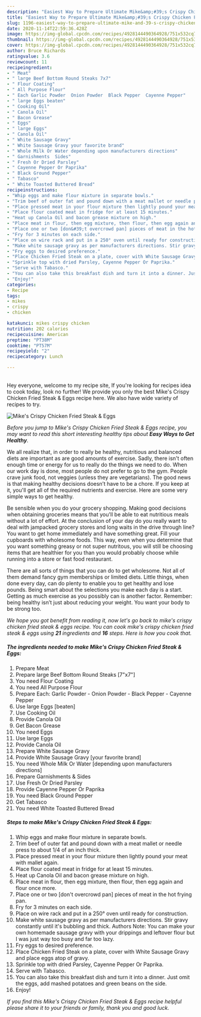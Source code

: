```yaml
---
description: "Easiest Way to Prepare Ultimate Mike&amp;#39;s Crispy Chicken Fried Steak &amp;amp; Eggs"
title: "Easiest Way to Prepare Ultimate Mike&amp;#39;s Crispy Chicken Fried Steak &amp;amp; Eggs"
slug: 1196-easiest-way-to-prepare-ultimate-mike-and-39-s-crispy-chicken-fried-steak-and-amp-eggs
date: 2020-11-14T22:59:36.428Z
image: https://img-global.cpcdn.com/recipes/4928144490364928/751x532cq70/mikes-crispy-chicken-fried-steak-eggs-recipe-main-photo.jpg
thumbnail: https://img-global.cpcdn.com/recipes/4928144490364928/751x532cq70/mikes-crispy-chicken-fried-steak-eggs-recipe-main-photo.jpg
cover: https://img-global.cpcdn.com/recipes/4928144490364928/751x532cq70/mikes-crispy-chicken-fried-steak-eggs-recipe-main-photo.jpg
author: Bruce Richards
ratingvalue: 3.6
reviewcount: 11
recipeingredient:
- " Meat"
- " large Beef Bottom Round Steaks 7x7"
- " Flour Coating"
- " All Purpose Flour"
- " Each Garlic Powder  Onion Powder  Black Pepper  Cayenne Pepper"
- " large Eggs beaten"
- " Cooking Oil"
- " Canola Oil"
- " Bacon Grease"
- " Eggs"
- " large Eggs"
- " Canola Oil"
- " White Sausage Gravy"
- " White Sausage Gravy your favorite brand"
- " Whole Milk Or Water depending upon manufacturers directions"
- " Garnishments  Sides"
- " Fresh Or Dried Parsley"
- " Cayenne Pepper Or Paprika"
- " Black Ground Pepper"
- " Tabasco"
- " White Toasted Buttered Bread"
recipeinstructions:
- "Whip eggs and make flour mixture in separate bowls."
- "Trim beef of outer fat and pound down with a meat mallet or needle press to about 1/4 of an inch thick."
- "Place pressed meat in your flour mixture then lightly pound your meat with mallet again."
- "Place flour coated meat in fridge for at least 15 minutes."
- "Heat up Canola Oil and bacon grease mixture on high."
- "Place meat in flour, then egg mixture, then flour, then egg again and flour once more."
- "Place one or two [don&#39;t overcrowd pan] pieces of meat in the hot frying pan."
- "Fry for 3 minutes on each side."
- "Place on wire rack and put in a 250° oven until ready for construction."
- "Make white sausage gravy as per manufacturers directions. Stir gravy constantly until it&#39;s bubbling and thick. Authors Note: You can make your own homemade sausage gravy with your drippings and leftover flour but I was just way too busy and far too lazy."
- "Fry eggs to desired preference."
- "Place Chicken Fried Steak on a plate, cover with White Sausage Gravy and place eggs atop of gravy."
- "Sprinkle top with dried Parsley, Cayenne Pepper Or Paprika."
- "Serve with Tabasco."
- "You can also take this breakfast dish and turn it into a dinner. Just omit the eggs, add mashed potatoes and green beans on the side."
- "Enjoy!"
categories:
- Recipe
tags:
- mikes
- crispy
- chicken

katakunci: mikes crispy chicken 
nutrition: 202 calories
recipecuisine: American
preptime: "PT38M"
cooktime: "PT57M"
recipeyield: "2"
recipecategory: Lunch

---
```

<br>
Hey everyone, welcome to my recipe site, If you're looking for recipes idea to cook today, look no further! We provide you only the best Mike&#39;s Crispy Chicken Fried Steak &amp; Eggs recipe here. We also have wide variety of recipes to try.
<br>


![Mike&#39;s Crispy Chicken Fried Steak &amp; Eggs](https://img-global.cpcdn.com/recipes/4928144490364928/751x532cq70/mikes-crispy-chicken-fried-steak-eggs-recipe-main-photo.jpg)

<i>Before you jump to Mike&#39;s Crispy Chicken Fried Steak &amp; Eggs recipe, you may want to read this short interesting healthy tips about <strong>Easy Ways to Get Healthy</strong>.</i>

We all realize that, in order to really be healthy, nutritious and balanced diets are important as are good amounts of exercise. Sadly, there isn't often enough time or energy for us to really do the things we need to do. When our work day is done, most people do not prefer to go to the gym. People crave junk food, not veggies (unless they are vegetarians). The good news is that making healthy decisions doesn’t have to be a chore. If you keep at it, you'll get all of the required nutrients and exercise. Here are some very simple ways to get healthy.

Be sensible when you do your grocery shopping. Making good decisions when obtaining groceries means that you'll be able to eat nutritious meals without a lot of effort. At the conclusion of your day do you really want to deal with jampacked grocery stores and long waits in the drive through line? You want to get home immediately and have something great. Fill your cupboards with wholesome foods. This way, even when you determine that you want something greasy or not super nutritous, you will still be choosing items that are healthier for you than you would probably choose while running into a store or fast food restaurant.

There are all sorts of things that you can do to get wholesome. Not all of them demand fancy gym memberships or limited diets. Little things, when done every day, can do plenty to enable you to get healthy and lose pounds. Being smart about the selections you make each day is a start. Getting as much exercise as you possibly can is another factor. Remember: being healthy isn’t just about reducing your weight. You want your body to be strong too. 


<i>We hope you got benefit from reading it, now let's go back to mike&#39;s crispy chicken fried steak &amp; eggs recipe. You can cook mike&#39;s crispy chicken fried steak &amp; eggs using <strong>21</strong> ingredients and <strong>16</strong> steps. Here is how you cook that.
</i>

##### The ingredients needed to make Mike&#39;s Crispy Chicken Fried Steak &amp; Eggs:

1. Prepare  Meat
1. Prepare  large Beef Bottom Round Steaks [7&#34;x7&#34;]
1. You need  Flour Coating
1. You need  All Purpose Flour
1. Prepare  Each: Garlic Powder - Onion Powder - Black Pepper - Cayenne Pepper
1. Use  large Eggs [beaten]
1. Use  Cooking Oil
1. Provide  Canola Oil
1. Get  Bacon Grease
1. You need  Eggs
1. Use  large Eggs
1. Provide  Canola Oil
1. Prepare  White Sausage Gravy
1. Provide  White Sausage Gravy [your favorite brand]
1. You need  Whole Milk Or Water [depending upon manufacturers directions]
1. Prepare  Garnishments &amp; Sides
1. Use  Fresh Or Dried Parsley
1. Provide  Cayenne Pepper Or Paprika
1. You need  Black Ground Pepper
1. Get  Tabasco
1. You need  White Toasted Buttered Bread


##### Steps to make Mike&#39;s Crispy Chicken Fried Steak &amp; Eggs:

1. Whip eggs and make flour mixture in separate bowls.
1. Trim beef of outer fat and pound down with a meat mallet or needle press to about 1/4 of an inch thick.
1. Place pressed meat in your flour mixture then lightly pound your meat with mallet again.
1. Place flour coated meat in fridge for at least 15 minutes.
1. Heat up Canola Oil and bacon grease mixture on high.
1. Place meat in flour, then egg mixture, then flour, then egg again and flour once more.
1. Place one or two [don&#39;t overcrowd pan] pieces of meat in the hot frying pan.
1. Fry for 3 minutes on each side.
1. Place on wire rack and put in a 250° oven until ready for construction.
1. Make white sausage gravy as per manufacturers directions. Stir gravy constantly until it&#39;s bubbling and thick. Authors Note: You can make your own homemade sausage gravy with your drippings and leftover flour but I was just way too busy and far too lazy.
1. Fry eggs to desired preference.
1. Place Chicken Fried Steak on a plate, cover with White Sausage Gravy and place eggs atop of gravy.
1. Sprinkle top with dried Parsley, Cayenne Pepper Or Paprika.
1. Serve with Tabasco.
1. You can also take this breakfast dish and turn it into a dinner. Just omit the eggs, add mashed potatoes and green beans on the side.
1. Enjoy!


<i>If you find this Mike&#39;s Crispy Chicken Fried Steak &amp; Eggs recipe helpful please share it to your friends or family, thank you and good luck.</i>
